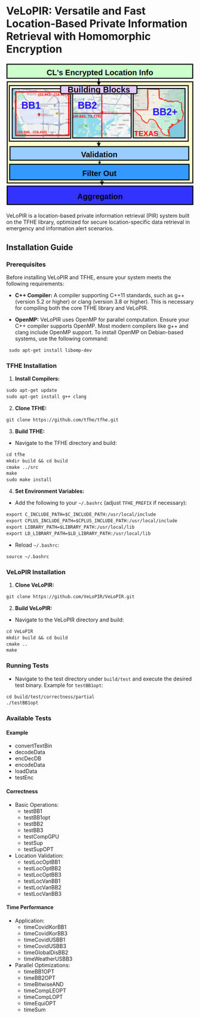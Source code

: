 # VeLoPIR: Versatile and Fast Location-Based Private Information Retrieval with Homomorphic Encryption


<p align="center">
  <img src="bbs_overall.png" alt="VeLoPIR Overview" width="600" />
</p>

VeLoPIR is a location-based private information retrieval (PIR) system built on the TFHE library, optimized for secure location-specific data retrieval in emergency and information alert scenarios.

## Installation Guide

### Prerequisites

Before installing VeLoPIR and TFHE, ensure your system meets the following requirements:

- **C++ Compiler:** A compiler supporting C++11 standards, such as g++ (version 5.2 or higher) or clang (version 3.8 or higher). This is necessary for compiling both the core TFHE library and VeLoPIR.
  
- **OpenMP:** VeLoPIR uses OpenMP for parallel computation. Ensure your C++ compiler supports OpenMP. Most modern compilers like g++ and clang include OpenMP support. To install OpenMP on Debian-based systems, use the following command:
```markdown  
 sudo apt-get install libomp-dev
```
### TFHE Installation

1. **Install Compilers:**
```markdown  
sudo apt-get update  
sudo apt-get install g++ clang
```
2. **Clone TFHE:**
```markdown  
git clone https://github.com/tfhe/tfhe.git
```
3. **Build TFHE:**
- Navigate to the TFHE directory and build:
```markdown  
cd tfhe  
mkdir build && cd build  
cmake ../src  
make  
sudo make install
```
4. **Set Environment Variables:**
- Add the following to your `~/.bashrc` (adjust `TFHE_PREFIX` if necessary):
```markdown
export C_INCLUDE_PATH=$C_INCLUDE_PATH:/usr/local/include  
export CPLUS_INCLUDE_PATH=$CPLUS_INCLUDE_PATH:/usr/local/include  
export LIBRARY_PATH=$LIBRARY_PATH:/usr/local/lib  
export LD_LIBRARY_PATH=$LD_LIBRARY_PATH:/usr/local/lib
```
- Reload `~/.bashrc`:
```markdown
source ~/.bashrc
```
### VeLoPIR Installation

1. **Clone VeLoPIR:**

```markdown
git clone https://github.com/VeLoPIR/VeLoPIR.git
```

2. **Build VeLoPIR:**
- Navigate to the VeLoPIR directory and build:
```markdown
cd VeLoPIR  
mkdir build && cd build  
cmake ..  
make
```
### Running Tests
- Navigate to the test directory under `build/test` and execute the desired test binary. Example for `testBB1opt`:
```markdown
cd build/test/correctness/partial  
./testBB1opt
```
### Available Tests

#### Example
- convertTextBin
- decodeData
- encDecDB
- encodeData
- loadData
- testEnc

#### Correctness
- Basic Operations:
  - testBB1
  - testBB1opt
  - testBB2
  - testBB3
  - testCompGPU
  - testSup
  - testSupOPT
- Location Validation:
  - testLocOptBB1
  - testLocOptBB2
  - testLocOptBB3
  - testLocVanBB1
  - testLocVanBB2
  - testLocVanBB3

#### Time Performance
- Application:
  - timeCovidKorBB1
  - timeCovidKorBB3
  - timeCovidUSBB1
  - timeCovidUSBB3
  - timeGlobalDisBB2
  - timeWeatherUSBB3
- Parallel Optimizations:
  - timeBB1OPT
  - timeBB2OPT
  - timeBitwiseAND
  - timeCompLEOPT
  - timeCompLOPT
  - timeEquiOPT
  - timeSum
